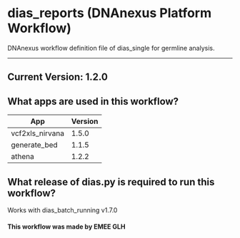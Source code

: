# dias_reports (DNAnexus Platform Workflow)
DNAnexus workflow definition file of dias_single for germline analysis.

-------

## Current Version: 1.2.0

## What apps are used in this workflow?

|  App 	| Version  	|
|---	|---	|
|vcf2xls_nirvana    |1.5.0|
|generate_bed       |1.1.5|
|athena             |1.2.2|



## What release of dias.py is required to run this workflow?

Works with dias_batch_running v1.7.0



#### This workflow was made by EMEE GLH
